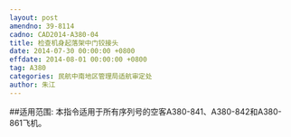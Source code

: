 ```yaml
---
layout: post
amendno: 39-8114
cadno: CAD2014-A380-04
title: 检查机身起落架中门铰接头
date: 2014-07-30 00:00:00 +0800
effdate: 2014-08-01 00:00:00 +0800
tag: A380
categories: 民航中南地区管理局适航审定处
author: 朱江
---
```


##适用范围:
本指令适用于所有序列号的空客A380-841、A380-842和A380-861飞机。

